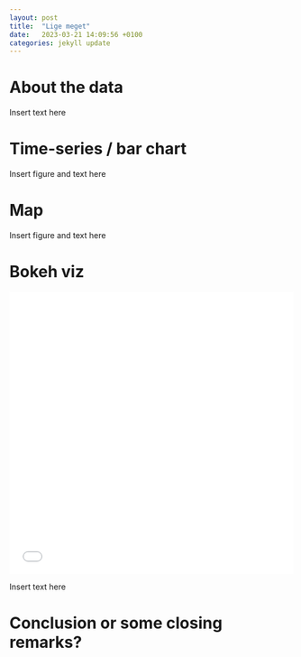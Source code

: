 ```yaml
---
layout: post
title:  "Lige meget"
date:   2023-03-21 14:09:56 +0100
categories: jekyll update
---
```


# About the data

Insert text here

# Time-series / bar chart

Insert figure and text here


# Map

Insert figure and text here


# Bokeh viz

<iframe src="/flowers.html"
    sandbox="allow-same-origin allow-scripts"
    width="100%"
    height="500"
    scrolling="no"
    seamless="seamless"
    frameborder="0">
</iframe>

Insert text here


# Conclusion or some closing remarks?